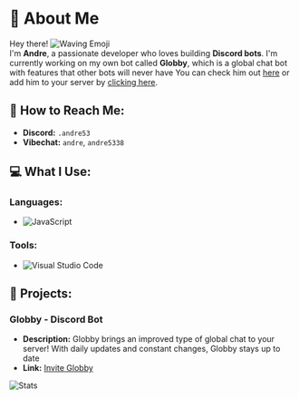 # 👋 About Me

Hey there! ![Waving Emoji](https://cdn.discordapp.com/emojis/753595404192579654.gif?size=20)  
I'm **Andre**, a passionate developer who loves building **Discord bots**. I'm currently working on my own bot called **Globby**, which is a global chat bot with features that other bots will never have
You can check him out [here](https://discord.gg/blackcrew) or add him to your server by [clicking here](https://discord.com/oauth2/authorize?client_id=1285621638406209636).

## 💬 How to Reach Me:
- **Discord:** `.andre53` 
- **Vibechat:** `andre`, `andre5338`

## 💻 What I Use:

### Languages:
- ![JavaScript](https://img.shields.io/badge/JavaScript-323330?style=for-the-badge&logo=javascript&logoColor=F7DF1E)

### Tools:
- ![Visual Studio Code](https://img.shields.io/badge/Visual_Studio_Code-0078D4?style=for-the-badge&logo=visual%20studio%20code&logoColor=white)

## 🚀 Projects:


### Globby - Discord Bot
- **Description:** Globby brings an improved type of global chat to your server! With daily updates and constant changes, Globby stays up to date
- **Link:** [Invite Globby](https://discord.com/oauth2/authorize?client_id=1285621638406209636)


![Stats](https://github-readme-stats.vercel.app/api?username=Andre5338&theme=dark)
